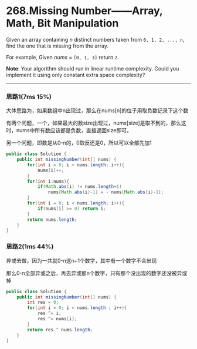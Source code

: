 # 268.Missing Number——Array, Math, Bit Manipulation

Given an array containing *n* distinct numbers taken from `0, 1, 2, ..., n`, find the one that is missing from the array.

For example,
Given *nums* = `[0, 1, 3]` return `2`.

**Note**:
Your algorithm should run in linear runtime complexity. Could you implement it using only constant extra space complexity?

---

### 思路1(7ms 15%)

大体思路为，如果数组中n出现过，那么在nums[n]的位子用取负数记录下这个数

有两个问题，一个，如果最大的数size出现过，nums[size]是取不到的，那么这时，nums中所有数应该都是负数，直接返回size即可。

另一个问题，即数是从0-n的，0取反还是0，所以可以全部先加1

```java
public class Solution {
    public int missingNumber(int[] nums) {
        for(int i = 0; i < nums.length; i++){
            nums[i]++;
        }
        for(int i:nums){
            if(Math.abs(i) != nums.length+1)
                nums[Math.abs(i)-1] = - nums[Math.abs(i)-1];
        }
        for(int i = 0; i < nums.length; i++){
            if(nums[i] >= 0) return i;
        }
        return nums.length;
    }
}
```

### 思路2(1ms 44%)

异或去做，因为一共就0-n这n+1个数字，其中有一个数字不会出现

那么0-n全部异或之后，再去异或那n个数字，只有那个没出现的数字还没被异或掉

```java
public class Solution {
    public int missingNumber(int[] nums) {
        int res = 0;
        for(int i = 0; i < nums.length ; i++){
            res ^= i;
            res ^= nums[i];
        }
        return res ^ nums.length;
    }
}
```



